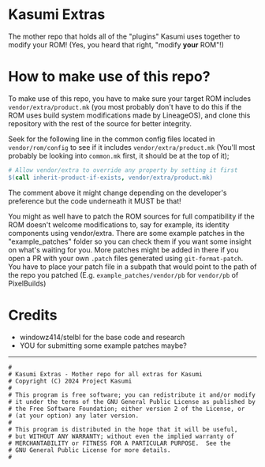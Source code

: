 # Kasumi Extras

The mother repo that holds all of the "plugins" Kasumi uses together to
modify your ROM! (Yes, you heard that right, "modify **your** ROM"!)

# How to make use of this repo?

To make use of this repo, you have to make sure your target ROM
includes `vendor/extra/product.mk` (you most probably don't have to do
this if the ROM uses build system modifications made by LineageOS), and
clone this repository with the rest of the source for better integrity.

Seek for the following line in the common config files located in
`vendor/rom/config` to see if it includes `vendor/extra/product.mk`
(You'll most probably be looking into `common.mk` first, it should be
at the top of it);
```makefile
# Allow vendor/extra to override any property by setting it first
$(call inherit-product-if-exists, vendor/extra/product.mk)
```

The comment above it might change depending on the developer's
preference but the code underneath it MUST be that!

You might as well have to patch the ROM sources for full compatibility
if the ROM doesn't welcome modifications to, say for example, its
identity components using vendor/extra. There are some example patches
in the "example_patches" folder so you can check them if you want some
insight on what's waiting for you. More patches might be added in there
if you open a PR with your own `.patch` files generated using
`git-format-patch`. You have to place your patch file in a subpath that
would point to the path of the repo you patched (E.g.
`example_patches/vendor/pb` for `vendor/pb` of PixelBuilds)

# Credits

- windowz414/stelbl for the base code and research
- YOU for submitting some example patches maybe?

-----

```
#
# Kasumi Extras - Mother repo for all extras for Kasumi
# Copyright (C) 2024 Project Kasumi
#
# This program is free software; you can redistribute it and/or modify
# it under the terms of the GNU General Public License as published by
# the Free Software Foundation; either version 2 of the License, or
# (at your option) any later version.
#
# This program is distributed in the hope that it will be useful,
# but WITHOUT ANY WARRANTY; without even the implied warranty of
# MERCHANTABILITY or FITNESS FOR A PARTICULAR PURPOSE.  See the
# GNU General Public License for more details.
#
```
